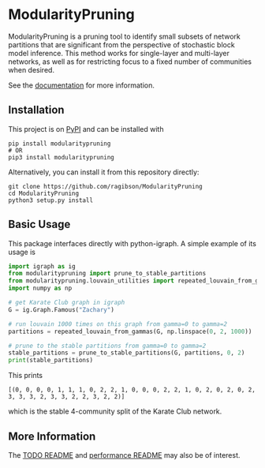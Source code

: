 # ModularityPruning

ModularityPruning is a pruning tool to identify small subsets of network
partitions that are significant from the perspective of stochastic block model
inference. This method works for single-layer and multi-layer networks, as well
as for restricting focus to a fixed number of communities when desired.

See the [documentation](https://readthedocs.org/projects/modularitypruning/) for
more information.

## Installation
This project is on [PyPI](https://pypi.org/project/modularitypruning/) and can
be installed with

    pip install modularitypruning
    # OR
    pip3 install modularitypruning

Alternatively, you can install it from this repository directly:

    git clone https://github.com/ragibson/ModularityPruning
    cd ModularityPruning
    python3 setup.py install

<a name = "Basic Usage"></a>
## Basic Usage

This package interfaces directly with python-igraph. A simple example of its
usage is

```python
import igraph as ig
from modularitypruning import prune_to_stable_partitions
from modularitypruning.louvain_utilities import repeated_louvain_from_gammas
import numpy as np

# get Karate Club graph in igraph
G = ig.Graph.Famous("Zachary")

# run louvain 1000 times on this graph from gamma=0 to gamma=2
partitions = repeated_louvain_from_gammas(G, np.linspace(0, 2, 1000))

# prune to the stable partitions from gamma=0 to gamma=2
stable_partitions = prune_to_stable_partitions(G, partitions, 0, 2)
print(stable_partitions)
``` 

This prints

    [(0, 0, 0, 0, 1, 1, 1, 0, 2, 2, 1, 0, 0, 0, 2, 2, 1, 0, 2, 0, 2, 0, 2, 3, 3, 3, 2, 3, 3, 2, 2, 3, 2, 2)]

which is the stable 4-community split of the Karate Club network.

## More Information

The [TODO README](TODO.md) and [performance README](performance_README.md) 
may also be of interest.